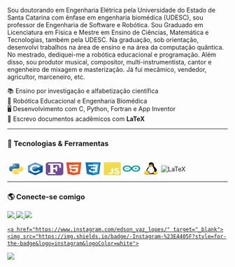 Sou doutorando em Engenharia Elétrica pela Universidade do Estado de Santa Catarina com ênfase em engenharia biomédica (UDESC), sou professor de Engenharia de Software e Robótica. Sou Graduado em Licenciatura em Física e Mestre em Ensino de Ciências, Matemática e Tecnologias, também pela UDESC. Na graduação, sob orientação, desenvolvi trabalhos na área de ensino e na área da computação quântica. No mestrado, dediquei-me a robótica educacional e programação. Além disso, sou produtor musical, compositor, multi-instrumentista, cantor e engenheiro de mixagem e masterização. Já fui mecâmico, vendedor, agricultor, marceneiro, etc. 
 

📚 Ensino por investigação e alfabetização científica  
🔬 Robótica Educacional e Engenharia Biomédica  
🖥️ Desenvolvimento com C, Python, Fortran e App Inventor  
📄 Escrevo documentos acadêmicos com **LaTeX**  

---

### 🚀 Tecnologias & Ferramentas  

<div style="display: inline_block"><br>
  <img align="center" alt="Python" height="30" width="40" src="https://raw.githubusercontent.com/devicons/devicon/master/icons/python/python-original.svg">
  <img align="center" alt="C" height="30" width="40" src="https://raw.githubusercontent.com/devicons/devicon/master/icons/c/c-original.svg">
  <img align="center" alt="Fortran" height="30" width="40" src="https://raw.githubusercontent.com/devicons/devicon/master/icons/fortran/fortran-original.svg">
  <img align="center" alt="HTML" height="30" width="40" src="https://raw.githubusercontent.com/devicons/devicon/master/icons/html5/html5-original.svg">
  <img align="center" alt="CSS" height="30" width="40" src="https://raw.githubusercontent.com/devicons/devicon/master/icons/css3/css3-original.svg">
  <img align="center" alt="JavaScript" height="30" width="40" src="https://raw.githubusercontent.com/devicons/devicon/master/icons/javascript/javascript-plain.svg">
  <img align="center" alt="Arduino" height="30" width="40" src="https://raw.githubusercontent.com/devicons/devicon/master/icons/arduino/arduino-original.svg">
  <img align="center" alt="Linux" height="30" width="40" src="https://raw.githubusercontent.com/devicons/devicon/master/icons/linux/linux-original.svg">
  <img align="center" alt="LaTeX" height="30" width="40" src="https://upload.wikimedia.org/wikipedia/commons/9/92/LaTeX_logo.svg">
</div>

---

### 🌎 Conecte-se comigo  

<div> 
  <a href="https://www.linkedin.com/in/edsonvazlopes" target="_blank">
    <img src="https://img.shields.io/badge/-LinkedIn-%230077B5?style=for-the-badge&logo=linkedin&logoColor=white">
  </a>
  <a href="mailto:edsonvazlopes@gmail.com">
    <img src="https://img.shields.io/badge/-Gmail-%23333?style=for-the-badge&logo=gmail&logoColor=white">
  </a>
  <a href="https://github.com/edsonvazlopes">
    <img src="https://img.shields.io/badge/-GitHub-181717?style=for-the-badge&logo=github&logoColor=white">

    <a href="https://www.instagram.com/edson_vaz_lopes/" target="_blank">
    <img src="https://img.shields.io/badge/-Instagram-%23E4405F?style=for-the-badge&logo=instagram&logoColor=white">
  </a>
  <a href="https://www.tiktok.com/@prof_edson_vaz_lopes" target="_blank">
    <img src="https://img.shields.io/badge/-TikTok-%23000000?style=for-the-badge&logo=tiktok&logoColor=white">
  </a>
</div>

